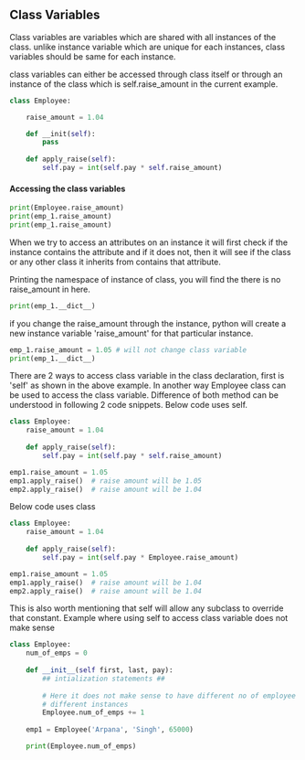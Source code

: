 ## Class Variables
Class variables are variables which are shared with all instances of the
class. unlike instance variable which are unique for each instances, class
variables should be same for each instance.

class variables can either be accessed through class itself or through 
an instance of the class which is self.raise_amount in the current example.

```python
class Employee:

    raise_amount = 1.04

    def __init(self):
        pass
    
    def apply_raise(self):
        self.pay = int(self.pay * self.raise_amount)
```
#### Accessing the class variables
```python
print(Employee.raise_amount)
print(emp_1.raise_amount)
print(emp_1.raise_amount)
```
When we try to access an attributes on an instance it will first check
if the instance contains the attribute and if it does not, then it will 
see if the class or any other class it inherits from contains that 
attribute.

Printing the namespace of instance of class, you will find the there is
no raise_amount in here.
```python
print(emp_1.__dict__)
```
if you change the raise_amount through the instance, python will create a 
new instance variable 'raise_amount' for that particular instance.
```python
emp_1.raise_amount = 1.05 # will not change class variable
print(emp_1.__dict__)
```
There are 2 ways to access class variable in the class declaration, first is 
'self' as shown in the above example. In another way Employee class can be
used to access the class variable. Difference of both method can be understood
in following 2 code snippets. Below code uses self. 
```python
class Employee:
    raise_amount = 1.04
    
    def apply_raise(self):
        self.pay = int(self.pay * self.raise_amount)

emp1.raise_amount = 1.05
emp1.apply_raise()  # raise amount will be 1.05
emp2.apply_raise()  # raise amount will be 1.04
```
Below code uses class
```python
class Employee:
    raise_amount = 1.04
    
    def apply_raise(self):
        self.pay = int(self.pay * Employee.raise_amount)

emp1.raise_amount = 1.05
emp1.apply_raise()  # raise amount will be 1.04
emp2.apply_raise()  # raise amount will be 1.04
```
This is also worth mentioning that self will allow any subclass to override
that constant. 
Example where using self to access class variable does not make sense
```python
class Employee:
    num_of_emps = 0
    
    def __init__(self first, last, pay):
        ## intialization statements ##
        
        # Here it does not make sense to have different no of employee for
        # different instances
        Employee.num_of_emps += 1
    
    emp1 = Employee('Arpana', 'Singh', 65000)

    print(Employee.num_of_emps)
```

